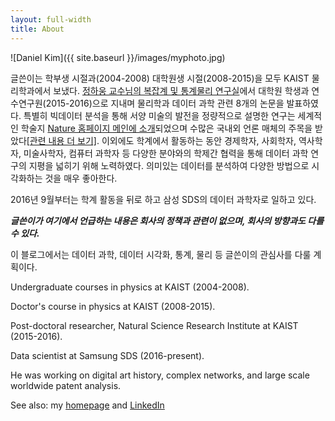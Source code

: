 ```yaml
---
layout: full-width
title: About
---
```


![Daniel Kim]({{ site.baseurl }}/images/myphoto.jpg)

글쓴이는 학부생 시절과(2004-2008) 대학원생 시절(2008-2015)을 모두 KAIST 물리학과에서 보냈다. [정하웅 교수님의 복잡계 및 통계물리 연구실](http://stat.kaist.ac.kr/)에서 대학원 학생과 연수연구원(2015-2016)으로 지내며 물리학과 데이터 과학 관련 8개의 논문을 발표하였다. 특별히 빅데이터 분석을 통해 서양 미술의 발전을 정량적으로 설명한 연구는 세계적인 학술지 [Nature 홈페이지 메인에 소개](http://www.danielykim.me/images/Nature_main_20141211.png)되었으며 수많은 국내외 언론 매체의 주목을 받았다[[관련 내용 더 보기]](http://danielykim.me/papers/DKim2014/). 이외에도 학계에서 활동하는 동안 경제학자, 사회학자, 역사학자, 미술사학자, 컴퓨터 과학자 등 다양한 분야와의 학제간 협력을 통해 데이터 과학 연구의 지평을 넓히기 위해 노력하였다. 의미있는 데이터를 분석하여 다양한 방법으로 시각화하는 것을 매우 좋아한다. 

2016년 9월부터는 학계 활동을 뒤로 하고 삼성 SDS의 데이터 과학자로 일하고 있다.

***글쓴이가 여기에서 언급하는 내용은 회사의 정책과 관련이 없으며, 회사의 방향과도 다를 수 있다.***

이 블로그에서는 데이터 과학, 데이터 시각화, 통계, 물리 등 글쓴이의 관심사를 다룰 계획이다.


Undergraduate courses in physics at KAIST (2004-2008).

Doctor's course in physics at KAIST (2008-2015).

Post-doctoral researcher, Natural Science Research Institute at KAIST (2015-2016).

Data scientist at Samsung SDS (2016-present).

He was working on digital art history, complex networks, and large scale worldwide patent analysis.

See also: my [homepage](http://danielykim.me) and [LinkedIn](https://www.linkedin.com/in/danielyounghokim)
